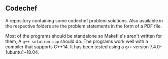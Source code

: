 ## Codechef

A repository containing some codechef problem solutions. Also available in
the respective folders are the problem statements in the form of a PDF file.

Most of the programs should be standalone so Makefile's aren't written for them,
A `g++ solution.cpp` should do. The programs work well with a compiler that supports
C++14. It has been tested using a `g++` version 7.4.0-1ubuntu1~18.04.
